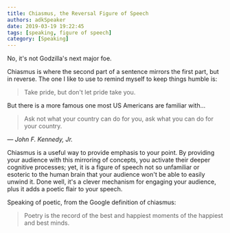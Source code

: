 ```yaml
---
title: Chiasmus, the Reversal Figure of Speech
authors: adkSpeaker
date: 2019-03-19 19:22:45
tags: [speaking, figure of speech]
category: [Speaking]
---
```


<p>No, it's not Godzilla's next major foe.</p>
<p>Chiasmus is where the second part of a sentence mirrors the first part, but in reverse. The one I like to use to remind myself to keep things humble is:</p>
<blockquote class="inlinequote">
<p>Take pride, but don't let pride take you.</p>
</blockquote>
<p>But there is a more famous one most US Americans are familiar with...</p>

<blockquote class="inlinequote">
<p>Ask not what your country can do for you, ask what you can do for your country.</p>
</blockquote>
<p><cite>— John F. Kennedy, Jr.</cite></p>
<p>Chiasmus is a useful way to provide emphasis to your point. By providing your audience with this mirroring of concepts, you activate their deeper cognitive processes; yet, it is a figure of speech not so unfamiliar or esoteric to the human brain that your audience won't be able to easily unwind it. Done well, it's a clever mechanism for engaging your audience, plus it adds a poetic flair to your speech.</p>
<p>Speaking of poetic, from the Google definition of chiasmus:</p>
<blockquote class="inlinequote">
<p>Poetry is the record of the best and happiest moments of the happiest and best minds.</p>
</blockquote>

